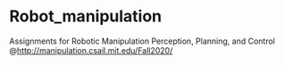 # Robot_manipulation
Assignments for Robotic Manipulation Perception, Planning, and Control @http://manipulation.csail.mit.edu/Fall2020/

